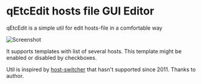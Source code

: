 # qEtcEdit hosts file GUI Editor

qEtcEdit is a simple util for edit hosts-file in a comfortable way

![Screenshot](https://raw.githubusercontent.com/alexcrack/qetchosts/master/docs/img/screenshot_mainwindow.png)

It supports templates with list of several hosts. This template might be enabled or disabled by checkboxes.

Util is inspired by [host-switcher](https://code.google.com/archive/p/host-switcher/) that hasn't supported since 2011. Thanks to author.
